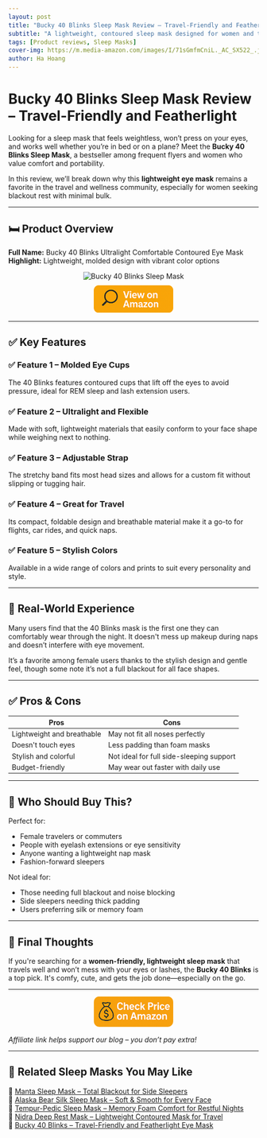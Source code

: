 ```yaml
---
layout: post
title: "Bucky 40 Blinks Sleep Mask Review – Travel-Friendly and Featherlight"
subtitle: "A lightweight, contoured sleep mask designed for women and travelers who need blackout rest on the go."
tags: [Product reviews, Sleep Masks]
cover-img: https://m.media-amazon.com/images/I/71sGmfmCniL._AC_SX522_.jpg
author: Ha Hoang
---
```


# Bucky 40 Blinks Sleep Mask Review – Travel-Friendly and Featherlight

Looking for a sleep mask that feels weightless, won’t press on your eyes, and works well whether you’re in bed or on a plane? Meet the **Bucky 40 Blinks Sleep Mask**, a bestseller among frequent flyers and women who value comfort and portability.

In this review, we’ll break down why this **lightweight eye mask** remains a favorite in the travel and wellness community, especially for women seeking blackout rest with minimal bulk.

---

## 🛏️ Product Overview

**Full Name:** Bucky 40 Blinks Ultralight Comfortable Contoured Eye Mask  
**Highlight:** Lightweight, molded design with vibrant color options

<div style="text-align:center;">
  <img src="https://m.media-amazon.com/images/I/71sGmfmCniL._AC_SX522_.jpg" alt="Bucky 40 Blinks Sleep Mask" style="width:400px; height:auto;" />
  <br/>
  <a href="https://www.amazon.com/Bucky-Ultralight-Comfortable-Contoured-Extensions/dp/B07F8WJCQX?tag=havan00e-20" target="_blank" rel="nofollow sponsored noopener">
    <img src="/assets/img/view.png" alt="View on Amazon" style="width:160px; height:auto; margin-top:10px;" />
  </a>
</div>

---

## ✅ Key Features

### ✅ Feature 1 – Molded Eye Cups  
The 40 Blinks features contoured cups that lift off the eyes to avoid pressure, ideal for REM sleep and lash extension users.

### ✅ Feature 2 – Ultralight and Flexible  
Made with soft, lightweight materials that easily conform to your face shape while weighing next to nothing.

### ✅ Feature 3 – Adjustable Strap  
The stretchy band fits most head sizes and allows for a custom fit without slipping or tugging hair.

### ✅ Feature 4 – Great for Travel  
Its compact, foldable design and breathable material make it a go-to for flights, car rides, and quick naps.

### ✅ Feature 5 – Stylish Colors  
Available in a wide range of colors and prints to suit every personality and style.

---

## 🧪 Real-World Experience

Many users find that the 40 Blinks mask is the first one they can comfortably wear through the night. It doesn't mess up makeup during naps and doesn’t interfere with eye movement.

It’s a favorite among female users thanks to the stylish design and gentle feel, though some note it’s not a full blackout for all face shapes.

---

## ✅ Pros & Cons

| Pros | Cons |
|------|------|
| Lightweight and breathable | May not fit all noses perfectly |
| Doesn't touch eyes | Less padding than foam masks |
| Stylish and colorful | Not ideal for full side-sleeping support |
| Budget-friendly | May wear out faster with daily use |

---

## 👥 Who Should Buy This?

Perfect for:

- Female travelers or commuters  
- People with eyelash extensions or eye sensitivity  
- Anyone wanting a lightweight nap mask  
- Fashion-forward sleepers

Not ideal for:

- Those needing full blackout and noise blocking  
- Side sleepers needing thick padding  
- Users preferring silk or memory foam

---

## 🤔 Final Thoughts

If you're searching for a **women-friendly, lightweight sleep mask** that travels well and won’t mess with your eyes or lashes, the **Bucky 40 Blinks** is a top pick. It's comfy, cute, and gets the job done—especially on the go.

---

<div style="text-align:center;">
  <a href="https://www.amazon.com/Bucky-Ultralight-Comfortable-Contoured-Extensions/dp/B07F8WJCQX?tag=havan00e-20" target="_blank" rel="nofollow sponsored noopener">
    <img src="/assets/img/checkprice.png" alt="Check price on Amazon" style="width:160px; height:auto;" />
  </a>
</div>

*Affiliate link helps support our blog – you don’t pay extra!*

---
## 🧾 Related Sleep Masks You May Like

<ul style="list-style: none; padding-left: 0;">
  <li>🔗 <a href="/2025-05-13-manta-sleep-mask-review/">Manta Sleep Mask – Total Blackout for Side Sleepers</a></li>
  <li>🔗 <a href="/2025-05-14-alaska-bear-silk-sleep-mask-review/">Alaska Bear Silk Sleep Mask – Soft & Smooth for Every Face</a></li>
  <li>🔗 <a href="/2025-05-14-tempur-pedic-sleep-mask-review/">Tempur-Pedic Sleep Mask – Memory Foam Comfort for Restful Nights</a></li>
  <li>🔗 <a href="/2025-05-14-nidra-sleep-mask-review/">Nidra Deep Rest Mask – Lightweight Contoured Mask for Travel</a></li>
  <li>🔗 <a href="/2025-05-14-bucky-40-blinks-review/">Bucky 40 Blinks – Travel-Friendly and Featherlight Eye Mask</a></li>
</ul>
